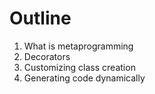 # Outline 
1. What is metaprogramming
2. Decorators
3. Customizing class creation
4. Generating code dynamically
